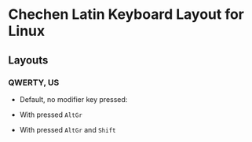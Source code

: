 # Chechen Latin Keyboard Layout for Linux


## Layouts
### QWERTY, US

- Default, no modifier key pressed:


- With pressed `AltGr`


- With pressed `AltGr` and `Shift`